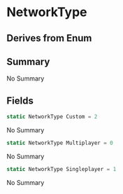 # NetworkType

## Derives from Enum

## Summary

No Summary
## Fields

```c#
static NetworkType Custom = 2
```
No Summary
```c#
static NetworkType Multiplayer = 0
```
No Summary
```c#
static NetworkType Singleplayer = 1
```
No Summary
